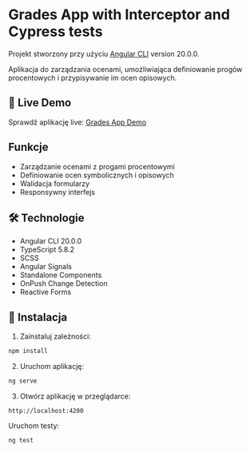 # Grades App with Interceptor and Cypress tests

Projekt stworzony przy użyciu [Angular CLI](https://github.com/angular/angular-cli) version 20.0.0. 

Aplikacja do zarządzania ocenami, umożliwiająca definiowanie progów procentowych i przypisywanie im ocen opisowych. 

## 🚀 Live Demo

Sprawdź aplikację live: [Grades App Demo](https://krzysztofkoczy.github.io/Grades-App/)

## Funkcje

- Zarządzanie ocenami z progami procentowymi
- Definiowanie ocen symbolicznych i opisowych
- Walidacja formularzy
- Responsywny interfejs

## 🛠️ Technologie

- Angular CLI 20.0.0
- TypeScript 5.8.2
- SCSS
- Angular Signals
- Standalone Components
- OnPush Change Detection
- Reactive Forms

## 🔧 Instalacja

1. Zainstaluj zależności:
```bash
npm install
```

2. Uruchom aplikację:
```bash
ng serve
```

3. Otwórz aplikację w przeglądarce:
```
http://localhost:4200
```

Uruchom testy:
```bash
ng test
```
